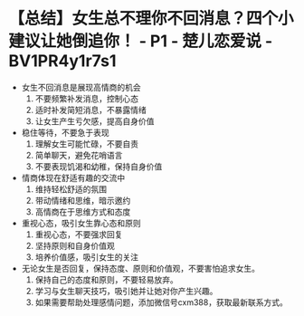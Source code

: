 # 【总结】女生总不理你不回消息？四个小建议让她倒追你！ - P1 - 楚儿恋爱说 - BV1PR4y1r7s1

-   女生不回消息是展现高情商的机会
    1.  不要频繁补发消息，控制心态
    2.  适时补发简短消息，不暴露情绪
    3.  让女生产生亏欠感，提高自身价值
-   稳住等待，不要急于表现
    1.  理解女生可能忙碌，不要自责
    2.  简单聊天，避免花哨语言
    3.  不要表现饥渴和幼稚，保持自身价值
-   情商体现在舒适有趣的交流中
    1.  维持轻松舒适的氛围
    2.  带动情绪和思维，暗示邀约
    3.  高情商在于思维方式和态度
-   重视心态，吸引女生靠心态和原则
    1.  重视心态，不要强求回复
    2.  坚持原则和自身价值观
    3.  培养价值感，吸引女生的关注
-   无论女生是否回复，保持态度、原则和价值观，不要害怕追求女生。
    1.  保持自己的态度和原则，不要轻易放弃。
    2.  学习与女生聊天技巧，吸引她并让她对你产生兴趣。
    3.  如果需要帮助处理感情问题，添加微信号cxm388，获取最新联系方式。